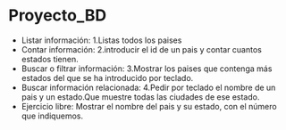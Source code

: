 # Proyecto_BD

* Listar información: 1.Listas todos los paises
* Contar información: 2.introducir el id de un pais y contar cuantos estados tienen.
* Buscar o filtrar información: 3.Mostrar los paises que contenga más estados del que se ha introducido por teclado.
* Buscar información relacionada: 4.Pedir por teclado el nombre de un pais y un estado.Que muestre todas las ciudades de ese estado.
* Ejercicio libre: Mostrar el nombre del pais  y su estado, con el número que indiquemos.
